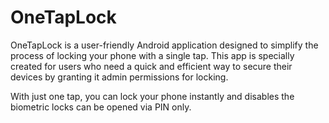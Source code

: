 # OneTapLock
OneTapLock is a user-friendly Android application designed to simplify the process of locking your phone with a single tap. 
This app is specially created for users who need a quick and efficient way to secure their devices by granting it admin permissions for locking.

With just one tap, you can lock your phone instantly and disables the biometric locks can be opened via PIN only.

